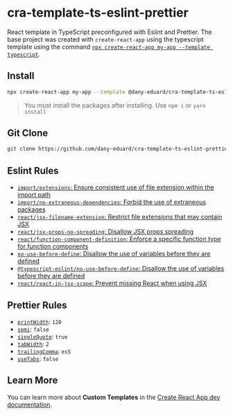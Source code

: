 # cra-template-ts-eslint-prettier

React template in TypeScript preconfigured with Eslint and Prettier. The base project was created with `create-react-app` using the typescript template using the command [`npx create-react-app my-app --template typescript`](https://create-react-app.dev/docs/adding-typescript/).

## Install

```zsh
npx create-react-app my-app --template @dany-eduard/cra-template-ts-eslint-prettier
```

> You must install the packages after installing. Use `npm i` or `yarn install`

## Git Clone

```zsh
git clone https://github.com/dany-eduard/cra-template-ts-eslint-prettier.git
```

## Eslint Rules

- [`import/extensions`: Ensure consistent use of file extension within the import path](https://github.com/import-js/eslint-plugin-import/blob/main/docs/rules/extensions.md)
- [`import/no-extraneous-dependencies`: Forbid the use of extraneous packages](https://github.com/import-js/eslint-plugin-import/blob/main/docs/rules/no-extraneous-dependencies.md)
- [`react/jsx-filename-extension`: Restrict file extensions that may contain JSX](https://github.com/yannickcr/eslint-plugin-react/blob/master/docs/rules/jsx-filename-extension.md)
- [`react/jsx-props-no-spreading`: Disallow JSX props spreading](https://github.com/yannickcr/eslint-plugin-react/blob/master/docs/rules/jsx-props-no-spreading.md)
- [`react/function-component-definition`: Enforce a specific function type for function components](https://github.com/yannickcr/eslint-plugin-react/blob/master/docs/rules/function-component-definition.md)
- [`no-use-before-define`: Disallow the use of variables before they are defined](https://eslint.org/docs/rules/no-use-before-define)
- [`@typescript-eslint/no-use-before-define`: Disallow the use of variables before they are defined](https://github.com/typescript-eslint/typescript-eslint/blob/master/packages/eslint-plugin/docs/rules/no-use-before-define.md)
- [`react/react-in-jsx-scope`: Prevent missing React when using JSX](https://github.com/yannickcr/eslint-plugin-react/blob/master/docs/rules/react-in-jsx-scope.md)

## Prettier Rules

- [`printWidth`](https://prettier.io/docs/en/options.html#print-width): `120`
- [`semi`](https://prettier.io/docs/en/options.html#semicolons): `false`
- [`singleQuote`](https://prettier.io/docs/en/options.html#quotes): `true`
- [`tabWidth`](https://prettier.io/docs/en/options.html#tab-width): `2`
- [`trailingComma`](https://prettier.io/docs/en/options.html#trailing-commas): `es5`
- [`useTabs`](https://prettier.io/docs/en/options.html#tabs): `false`

## Learn More

You can learn more about **Custom Templates** in the [Create React App dev documentation](https://create-react-app.dev/docs/custom-templates).
